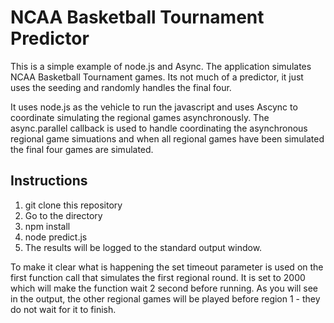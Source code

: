 # NCAA Basketball Tournament Predictor 


This is a simple example of node.js and Async. The application simulates NCAA Basketball Tournament 
games. Its not much of a predictor, it just uses the seeding and randomly handles the final four.

It uses node.js as the vehicle to run the javascript and uses Ascync to coordinate
simulating the regional games asynchronously. The async.parallel callback is used
to handle coordinating the asynchronous regional game simuations and when all regional 
games have been simulated the final four games are simulated.

## Instructions

1. git clone this repository
2. Go to the directory 
3. npm install
4. node predict.js
5. The results will be logged to the standard output window.

To make it clear what is happening the set timeout parameter is used on the first
function call that simulates the first regional round. It is set to 2000 which will
make the function wait 2 second before running. As you will see in the output, the other
regional games will be played before region 1 - they do not wait for it to finish.



